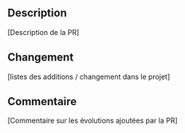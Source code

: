 ## Description
[Description de la PR]

## Changement
[listes des additions / changement dans le projet]

## Commentaire
[Commentaire sur les évolutions ajoutées par la PR]